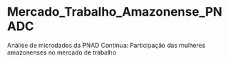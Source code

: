 # Mercado_Trabalho_Amazonense_PNADC
Análise de microdados da PNAD Contínua: Participação das mulheres amazonenses no mercado de trabalho
